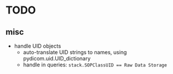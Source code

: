 # TODO

## misc
- handle UID objects
  - auto-translate UID strings to names, using pydicom.uid.UID_dictionary
  - handle in queries: `stack.SOPClassUID == Raw Data Storage`
